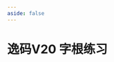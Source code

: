 ```yaml
---
aside: false
---
```

<script setup>
import Train from "@/train/TrainZigen.vue"
import {high} from "../high.ts"
</script>

# 逸码V20 字根练习

<Train name="v20" zigenJson="/v20/zigen.json" zigenFont="kaiti-yima" :high/>